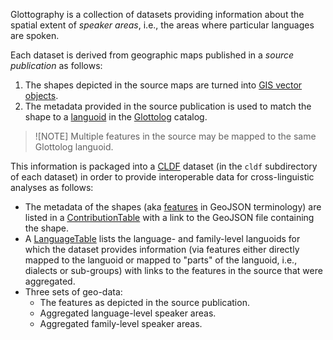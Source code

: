 Glottography is a collection of datasets providing information about the spatial extent of *speaker areas*, i.e., the areas where particular languages are spoken.

Each dataset is derived from geographic maps published in a *source publication* as follows:
1. The shapes depicted in the source maps are turned into [GIS vector objects](https://en.wikipedia.org/wiki/Data_model_(GIS)#Vector_data_model).
2. The metadata provided in the source publication is used to match the shape to a [languoid](https://glottolog.org/glottolog/glottologinformation)
   in the [Glottolog](https://glottolog.org) catalog.

> ![NOTE]
> Multiple features in the source may be mapped to the same Glottolog languoid.

This information is packaged into a [CLDF](https://cldf.clld.org) dataset (in the `cldf` subdirectory of each dataset) in order to provide interoperable data for cross-linguistic analyses as follows:
- The metadata of the shapes (aka [features](https://datatracker.ietf.org/doc/html/rfc7946#section-3.2) in GeoJSON terminology) are listed in a
  [ContributionTable](https://github.com/cldf/cldf/tree/master/components/contributions) with a link to the GeoJSON file containing the shape.
- A [LanguageTable](https://github.com/cldf/cldf/tree/master/components/languages) lists the language- and family-level languoids for which the dataset
  provides information (via features either directly mapped to the languoid or mapped to "parts" of the languoid, i.e., dialects or sub-groups) with
  links to the features in the source that were aggregated.
- Three sets of geo-data:
  - The features as depicted in the source publication.
  - Aggregated language-level speaker areas.
  - Aggregated family-level speaker areas.
